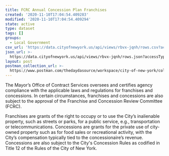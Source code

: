 ```yaml
---
title: FCRC Annual Concession Plan Franchises
created: '2020-11-10T17:04:54.409283'
modified: '2020-11-10T17:04:54.409294'
state: active
type: dataset
tags: []
groups:
  - Local Government
csv_url: 'https://data.cityofnewyork.us/api/views/rbvx-jqnh/rows.csv?accessType=DOWNLOAD'
json_url: >-
  https://data.cityofnewyork.us/api/views/rbvx-jqnh/rows.json?accessType=DOWNLOAD
layout: post
postman_collection_url: >-
  https://www.postman.com/thedaydasource/workspace/city-of-new-york/collection/15909983-56b660b9-cb17-4269-8738-ddbfa0e02078
---
```

The Mayor’s Office of Contract Services oversees and certifies agency compliance with the applicable laws and regulations for franchises and concessions. In certain circumstances, franchises and concessions are also subject to the approval of the Franchise and Concession Review Committee (FCRC).

Franchises are grants of the right to occupy or to use the City’s inalienable property, such as streets or parks, for a public service, e.g., transportation or telecommunications.
Concessions are grants for the private use of city-owned property such as for food sales or recreational activity, with the City’s compensation typically tied to the concessionaire’s revenue. Concessions are also subject to the City's Concession Rules as codified in Title 12 of the Rules of the City of New York.
